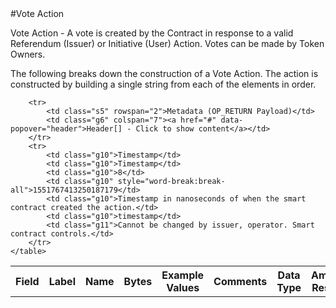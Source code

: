
<div style="display:none" id="header">
	<table>
		<tr>
            <td class="g6">Header[]</td>
            <td class="g6">Header Array</td>
            <td class="g6">-</td>
            <td class="g6">-</td>
            <td class="g6">Common header data for all messages</td>
            <td class="g6">Header</td>
            <td class="g7"></td>
        </tr>
    </table>
</div>
#Vote Action

Vote Action -  A vote is created by the Contract in response to a valid Referendum (Issuer) or Initiative (User) Action.  Votes can be made by Token Owners.  

The following breaks down the construction of a Vote Action. The action is constructed by building a single string from each of the elements in order.

<div class="ritz grid-container" dir="ltr">
    <table class="waffle" cellspacing="0" cellpadding="0" table-layout=fixed width=100%>
         <tr style='height:19px;'>
            <th style="width:6%" class="s0">Field</th>
               <th style="width:9%" class="s1">Label</th>
            <th style="width:9%" class="s1">Name</th>
            <th style="width:2%" class="s1">Bytes</th>
            <th style="width:29%" class="s1">Example Values</th>
            <th style="width:26%" class="s1">Comments</th>
            <th style="width:5%" class="s1">Data Type</th>
            <th style="width:14%" class="s2">Amendment Restrictions</th>
        </tr>

        <tr>
            <td class="s5" rowspan="2">Metadata (OP_RETURN Payload)</td>
            <td class="g6" colspan="7"><a href="#" data-popover="header">Header[] - Click to show content</a></td>
        </tr>
        <tr>
            <td class="g10">Timestamp</td>
            <td class="g10">Timestamp</td>
            <td class="g10">8</td>
            <td class="g10" style="word-break:break-all">1551767413250187179</td>
            <td class="g10">Timestamp in nanoseconds of when the smart contract created the action.</td>
            <td class="g10">timestamp</td>
            <td class="g11">Cannot be changed by issuer, operator. Smart contract controls.</td>
        </tr>
    </table>
</div>